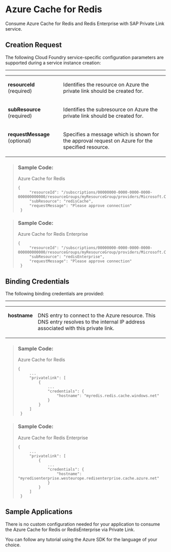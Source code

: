 <!-- loioa204b7930c4f4dd0a7cae3dcabf32735 -->

# Azure Cache for Redis

Consume Azure Cache for Redis and Redis Enterprise with SAP Private Link service.



<a name="loioa204b7930c4f4dd0a7cae3dcabf32735__section_exp_t2b_pxb"/>

## Creation Request

The following Cloud Foundry service-specific configuration parameters are supported during a service instance creation:

****


<table>
<tr>
<td valign="top">

**resourceId** \(required\)



</td>
<td valign="top">

Identifies the resource on Azure the private link should be created for.



</td>
</tr>
<tr>
<td valign="top">

**subResource** \(required\)



</td>
<td valign="top">

Identifies the subresource on Azure the private link should be created for.



</td>
</tr>
<tr>
<td valign="top">

**requestMessage** \(optional\)



</td>
<td valign="top">

Specifies a message which is shown for the approval request on Azure for the specified resource.



</td>
</tr>
</table>

> ### Sample Code:  
> Azure Cache for Redis
> 
> ```
> {
>      "resourceId": "/subscriptions/00000000-0000-0000-0000-000000000000/resourceGroups/myResourceGroup/providers/Microsoft.Cache/Redis/myredis",
>      "subResource": "redisCache",
>      "requestMessage": "Please approve connection"
>  }
> ```

> ### Sample Code:  
> Azure Cache for Redis Enterprise
> 
> ```
> {
>      "resourceId": "/subscriptions/00000000-0000-0000-0000-000000000000/resourceGroups/myResourceGroup/providers/Microsoft.Cache/RedisEnterprise/myredisenterprise",
>      "subResource": "redisEnterprise",
>      "requestMessage": "Please approve connection"
>  }
> ```



<a name="loioa204b7930c4f4dd0a7cae3dcabf32735__section_xq4_sfb_pxb"/>

## Binding Credentials

The following binding credentials are provided:

****


<table>
<tr>
<td valign="top">

**hostname**



</td>
<td valign="top">

DNS entry to connect to the Azure resource. This DNS entry resolves to the internal IP address associated with this private link.



</td>
</tr>
</table>

> ### Sample Code:  
> Azure Cache for Redis
> 
> ```
> {
>      ...
>      "privatelink": [
>          {
>              ...
>              "credentials": {
>                  "hostname": "myredis.redis.cache.windows.net"
>              }
>          }
>      ]
>  }
> ```

> ### Sample Code:  
> Azure Cache for Redis Enterprise
> 
> ```
> {
>      ...
>      "privatelink": [
>          {
>              ...
>              "credentials": {
>                  "hostname": "myredisenterprise.westeurope.redisenterprise.cache.azure.net"
>              }
>          }
>      ]
>  }
> ```



<a name="loioa204b7930c4f4dd0a7cae3dcabf32735__section_gnt_yfb_pxb"/>

## Sample Applications

There is no custom configuration needed for your application to consume the Azure Cache for Redis or RedisEnterprise via Private Link.

You can follow any tutorial using the Azure SDK for the language of your choice.

